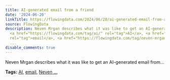 ```yaml
---
title: AI-generated email from a friend
date: '2024-06-20'
linkTitle: https://flowingdata.com/2024/06/20/ai-generated-email-from-a-friend/
source: FlowingData
description: Neven Mrgan describes what it was like to get an AI-generated email from&#8230;<p><strong>Tags:</strong>
  <a href="https://flowingdata.com/tag/ai/" rel="tag">AI</a>, <a href="https://flowingdata.com/tag/email/"
  rel="tag">email</a>, <a href="https://flowingdata.com/tag/neven-mrgan/" rel="tag">Neven
  ...
disable_comments: true
---
```

Neven Mrgan describes what it was like to get an AI-generated email from&#8230;<p><strong>Tags:</strong> <a href="https://flowingdata.com/tag/ai/" rel="tag">AI</a>, <a href="https://flowingdata.com/tag/email/" rel="tag">email</a>, <a href="https://flowingdata.com/tag/neven-mrgan/" rel="tag">Neven ...